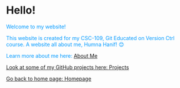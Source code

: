 # Hello!


<p style="color:#0099FF;">Welcome to my website!</p>

<p style="color:#0099FF;">This website is created for my CSC-109, Git Educated on Version Ctrl course. A website all about me, Humna Hanif! &#128522</p>

<p style="color:#0099FF;">Learn more about me here: <a href="https://humna-hanif.github.io/about">About Me</p>

<p style="color:#0099FF;">Look at some of my GitHub projects here: <a href="https://humna-hanif.github.io/projects">Projects</p>

<p style="color:#0099FF;">Go back to home page: <a href="https://humna-hanif.github.io"> Homepage</p>
